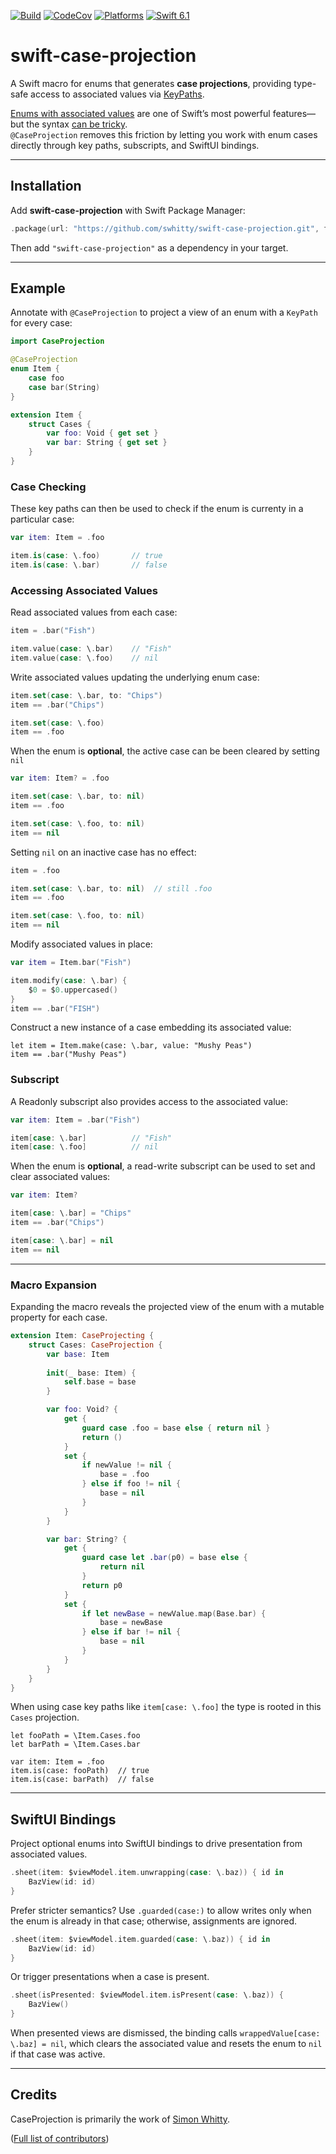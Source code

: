 [![Build](https://github.com/swhitty/swift-case-projection/actions/workflows/build.yml/badge.svg)](https://github.com/swhitty/swift-case-projection/actions/workflows/build.yml)
[![CodeCov](https://codecov.io/gh/swhitty/swift-case-projection/graphs/badge.svg)](https://codecov.io/gh/swhitty/swift-case-projection)
[![Platforms](https://img.shields.io/endpoint?url=https%3A%2F%2Fswiftpackageindex.com%2Fapi%2Fpackages%2Fswhitty%2Fswift-case-projection%2Fbadge%3Ftype%3Dplatforms)](https://swiftpackageindex.com/swhitty/swift-case-projection) [![Swift 6.1](https://img.shields.io/endpoint?url=https%3A%2F%2Fswiftpackageindex.com%2Fapi%2Fpackages%2Fswhitty%2Fswift-case-projection%2Fbadge%3Ftype%3Dswift-versions)](https://swiftpackageindex.com/swhitty/swift-case-projection)

# swift-case-projection

A Swift macro for enums that generates **case projections**, providing type-safe access to associated values via [KeyPaths](https://docs.swift.org/swift-book/documentation/the-swift-programming-language/expressions/#Key-Path-Expression).

[Enums with associated values](https://docs.swift.org/swift-book/documentation/the-swift-programming-language/enumerations/#Associated-Values) are one of Swift’s most powerful features—but the syntax [can be tricky](https://goshdarnifcaseletsyntax.com).  
`@CaseProjection` removes this friction by letting you work with enum cases directly through key paths, subscripts, and SwiftUI bindings.

---

## Installation

Add **swift-case-projection** with Swift Package Manager:

```swift
.package(url: "https://github.com/swhitty/swift-case-projection.git", from: "0.3.0")
```

Then add `"swift-case-projection"` as a dependency in your target.

---

## Example

Annotate with `@CaseProjection` to project a view of an enum with a `KeyPath` for every case:

```swift
import CaseProjection

@CaseProjection
enum Item {
    case foo
    case bar(String)
}

extension Item {
    struct Cases {
        var foo: Void { get set }
        var bar: String { get set }
    }
}
```

### Case Checking

These key paths can then be used to check if the enum is currenty in a particular case:

```swift
var item: Item = .foo

item.is(case: \.foo)       // true
item.is(case: \.bar)       // false
```

### Accessing Associated Values

Read associated values from each case:

```swift
item = .bar("Fish")

item.value(case: \.bar)    // "Fish"
item.value(case: \.foo)    // nil
```

Write associated values updating the underlying enum case:

```swift
item.set(case: \.bar, to: "Chips")
item == .bar("Chips")

item.set(case: \.foo)
item == .foo
```

When the enum is **optional**, the active case can be been cleared by setting `nil`

```swift
var item: Item? = .foo

item.set(case: \.bar, to: nil)
item == .foo

item.set(case: \.foo, to: nil)
item == nil
```

Setting `nil` on an inactive case has no effect:

```swift
item = .foo

item.set(case: \.bar, to: nil)  // still .foo
item == .foo

item.set(case: \.foo, to: nil)
item == nil
```

Modify associated values in place:

```swift
var item = Item.bar("Fish")

item.modify(case: \.bar) {
    $0 = $0.uppercased()
}
item == .bar("FISH")
```

Construct a new instance of a case embedding its associated value:

```
let item = Item.make(case: \.bar, value: "Mushy Peas")
item == .bar("Mushy Peas")
```

### Subscript

A Readonly subscript also provides access to the associated value:

```swift
var item: Item = .bar("Fish")

item[case: \.bar]          // "Fish"
item[case: \.foo]          // nil
```

When the enum is **optional**, a read-write subscript can be used to set and clear associated values:

```swift
var item: Item?

item[case: \.bar] = "Chips"
item == .bar("Chips")

item[case: \.bar] = nil
item == nil
```

---

### Macro Expansion

Expanding the macro reveals the projected view of the enum with a mutable property for each case.

```swift
extension Item: CaseProjecting {
    struct Cases: CaseProjection {
        var base: Item
        
        init(_ base: Item) {
            self.base = base
        }

        var foo: Void? {
            get {
                guard case .foo = base else { return nil }
                return ()
            }
            set {
                if newValue != nil {
                    base = .foo
                } else if foo != nil {
                    base = nil
                }
            }
        }

        var bar: String? {
            get {
                guard case let .bar(p0) = base else {
                    return nil
                }
                return p0
            }
            set {
                if let newBase = newValue.map(Base.bar) {
                    base = newBase
                } else if bar != nil {
                    base = nil
                }
            }
        }
    }
}
```

When using case key paths like `item[case: \.foo]` the type is rooted in this `Cases` projection.

```
let fooPath = \Item.Cases.foo
let barPath = \Item.Cases.bar

var item: Item = .foo
item.is(case: fooPath)  // true
item.is(case: barPath)  // false
```

---


## SwiftUI Bindings

Project optional enums into SwiftUI bindings to drive presentation from associated values.

```swift
.sheet(item: $viewModel.item.unwrapping(case: \.baz)) { id in
    BazView(id: id)
}
```

Prefer stricter semantics? Use `.guarded(case:)` to allow writes only when the enum is already in that case; otherwise, assignments are ignored.

```swift
.sheet(item: $viewModel.item.guarded(case: \.baz)) { id in
    BazView(id: id)
}
```

Or trigger presentations when a case is present.

```swift
.sheet(isPresented: $viewModel.item.isPresent(case: \.baz)) {
    BazView()
}
```

When presented views are dismissed, the binding calls `wrappedValue[case: \.baz] = nil`, which clears the associated value and resets the enum to `nil` if that case was active.

---


## Credits

CaseProjection is primarily the work of [Simon Whitty](https://github.com/swhitty).

([Full list of contributors](https://github.com/swhitty/swift-case-projection/graphs/contributors))
